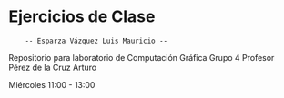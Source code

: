 # Ejercicios de Clase

        -- Esparza Vázquez Luis Mauricio --

Repositorio para laboratorio de Computación Gráfica
Grupo 4
Profesor Pérez de la Cruz Arturo

Miércoles 11:00 - 13:00
